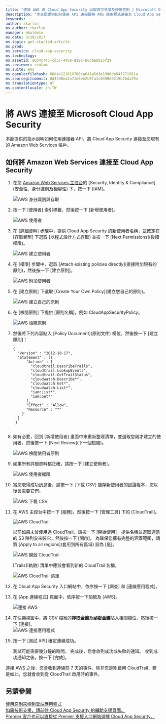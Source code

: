 ```yaml
---
title: "連接 AWS 與 Cloud App Security 以取得可見度及使用控制 | Microsoft Docs"
description: "本主題提供如何使用 API 連接器將 AWS 應用程式連接至 Cloud App Security 的資訊。"
keywords: 
author: rkarlin
ms.author: rkarlin
manager: mbaldwin
ms.date: 3/19/2017
ms.topic: get-started-article
ms.prod: 
ms.service: cloud-app-security
ms.technology: 
ms.assetid: a6b4c745-cd5c-4458-819c-80cbe8b25f29
ms.reviewer: reutam
ms.suite: ems
ms.openlocfilehash: 68d4c221626706ca641a5d3e1986da543771561a
ms.sourcegitcommit: 0d4748ea2a71e6ee2b0fa1c0498d9219bfbda29a
ms.translationtype: HT
ms.contentlocale: zh-TW
---
```

# <a name="connect-aws-to-microsoft-cloud-app-security"></a>將 AWS 連接至 Microsoft Cloud App Security
本節提供的指示說明如何使用連接器 API，將 Cloud App Security 連接至您現有的 Amazon Web Services 帳戶。  
  
## <a name="how-to-connect-amazon-web-services-to-cloud-app-security"></a>如何將 Amazon Web Services 連接至 Cloud App Security  
  
1.  在您 [Amazon Web Services 主控台](https://console.aws.amazon.com/)的 [Security, Identity & Compliance]\(安全性、身分識別及相容性) 下，按一下 [IAM]。  
  
     ![AWS 身分識別與存取](./media/aws-identity-and-access.png "AWS 身分識別與存取")  
  
2.  按一下 [使用者] 索引標籤，然後按一下 [新增使用者]。  
  
     ![AWS 使用者](./media/aws-users.png "AWS 使用者")      
  
4.  在 [詳細資料] 步驟中，提供 Cloud App Security 的新使用者名稱，並確定在 [存取類型] 下選取 [以程式設計方式存取] 並按一下 [Next Permissions]\(後續權限)。  

     ![AWS 建立使用者](./media/aws-create-user.png "AWS 建立使用者")

5. 在 [權限] 步驟中，選取 [Attach existing policies directly]\(直接附加現有的原則)，然後按一下 [建立原則]。

   ![AWS 附加使用者](./media/aws-attach-user-policy.png "AWS 附加現有的原則")

6.  在 [建立原則] 下選取 [Create Your Own Policy]\(建立您自己的原則)。
 
    ![AWS 建立自己的原則](./media/aws-create-own-policy.png "AWS 建立原則")
 
7.  在 [檢閱原則] 下提供 [原則名稱]，例如 CloudAppSecurityPolicy。

    ![AWS 檢閱原則](./media/aws-review-policy.png "AWS 檢閱原則")

8. 然後將下列內容貼入 [Policy Document]\(原則文件) 欄位，然後按一下 [建立原則]：
  
    ```     
    {  
      "Version" : "2012-10-17",  
      "Statement" : [{  
          "Action" : [  
            "cloudtrail:DescribeTrails",  
            "cloudtrail:LookupEvents",  
            "cloudtrail:GetTrailStatus",  
            "cloudwatch:Describe*",  
            "cloudwatch:Get*",  
            "cloudwatch:List*",  
            "iam:List*",  
            "iam:Get*"  
          ],  
          "Effect" : "Allow",  
          "Resource" : "*"  
        }  
      ]  
     }  
  
    ```  
  
9. 如有必要，回到 [新增使用者] 畫面中來重新整理清單，並選取您剛才建立的使用者，然後按一下 [Next Review]\(下一個檢閱)。

   ![AWS 檢閱使用者原則](./media/aws-review-user.png "AWS 檢閱使用者")

10. 如果所有詳細資料都正確，請按一下 [建立使用者]。

    ![AWS 使用者權限](./media/aws-user-permissions.png "AWS 檢閱使用者權限")

11. 當您取得成功訊息後，請按一下 [下載 CSV] 儲存新使用者的認證複本，您以後會需要它們。  

    ![AWS 下載 CSV](./media/aws-download-csv.png "AWS 下載 CSV")
  
10. 在 AWS 主控台中按一下 [服務]，然後按一下 [管理工具] 下的 [CloudTrail]。  
  
     ![AWS CloudTrail](./media/aws-cloudtrail.png "AWS CloudTrail")  
  
    以前如果未曾使用過 CloudTrail，請按一下 [開始使用]，提供名稱並選取適當的 S3 陣列安來裝它，然後按一下 [開啟]。 為確保您擁有完整的涵蓋範圍，請將 [Apply to all regions]\(套用到所有區域) 設為 [是]。
  
       ![AWS 開啟 CloudTrail](./media/aws-turnon-cloudtrail.png "AWS 開啟 CloudTrail")
  
    [Trails]\(軌跡) 清單中應該會看到新的 CloudTrail 名稱。
    
      ![AWS CloudTrail 清單](./media/aws-cloudtrail-list.png "AWS CloudTrail 清單")
  
11. 在 Cloud App Security 入口網站中，依序按一下 [調查] 和 [連線應用程式]。  
  
12. 在 [App 連線程式] 頁面中，依序按一下加號及 [AWS]。  
  
     ![連接 AWS](./media/connect-aws.png "連接 AWS")  
  
13. 在快顯視窗中，將 CSV 檔案的**存取金鑰**及**祕密金鑰**貼入相關欄位，然後按一下 [連接]。  
   ![AWS 連接應用程式](./media/aws-connect-app.png "AWS connect app") 
  
14. 按一下 [測試 API] 確定連線成功。  
  
     測試可能需要幾分鐘的時間。 完成後，您會收到成功或失敗的通知。 收到成功通知之後，按一下 [完成]。  
  
連接 AWS 之後，您會收到連線前 7 天的事件，除非您是剛啟用 CloudTrail，若是如此，您就會收到從 CloudTrail 啟用時的事件。
  
## <a name="see-also"></a>另請參閱  
[使用原則來控制雲端應用程式](control-cloud-apps-with-policies.md)   
[如需技術支援，請前往 Cloud App Security 的輔助支援頁面。](http://support.microsoft.com/oas/default.aspx?prid=16031)   
[Premier 客戶也可以直接從 Premier 支援入口網站選擇 Cloud App Security。](https://premier.microsoft.com/)  
  
  